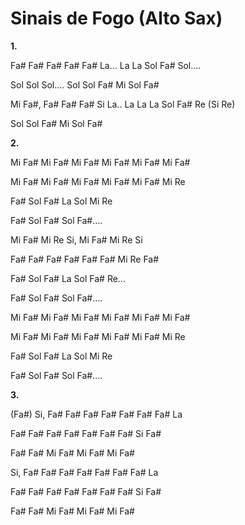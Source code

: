 # Sinais de Fogo (Alto Sax)

**1.**

Fa# Fa# Fa# Fa# Fa# La… La La Sol Fa# Sol….

Sol Sol Sol…. Sol Sol Fa# Mi Sol Fa#

Mi Fa#, Fa# Fa# Fa# Si La.. La La La Sol Fa# Re (Si Re)

Sol Sol Fa# Mi Sol Fa#

**2.**

Mi Fa# Mi Fa# Mi Fa# Mi Fa# Mi Fa# Mi Fa#

Mi Fa# Mi Fa# Mi Fa# Mi Fa# Mi Fa# Mi Re

Fa# Sol Fa# La Sol Mi Re

Fa# Sol Fa# Sol Fa#….

Mi Fa# Mi Re Si, Mi Fa# Mi Re Si

Fa# Fa# Fa# Fa# Fa# Fa# Mi Re Fa#

Fa# Sol Fa# La Sol Fa# Re…

Fa# Sol Fa# Sol Fa#….

Mi Fa# Mi Fa# Mi Fa# Mi Fa# Mi Fa# Mi Fa#

Mi Fa# Mi Fa# Mi Fa# Mi Fa# Mi Fa# Mi Re

Fa# Sol Fa# La Sol Mi Re

Fa# Sol Fa# Sol Fa#….

**3.**

(Fa#) Si, Fa# Fa# Fa# Fa# Fa# Fa# Fa# La

Fa# Fa# Fa# Fa# Fa# Fa# Fa# Si Fa#

Fa# Fa# Mi Fa# Mi Fa# Mi Fa#

Si, Fa# Fa# Fa# Fa# Fa# Fa# Fa# La

Fa# Fa# Fa# Fa# Fa# Fa# Fa# Si Fa#

Fa# Fa# Mi Fa# Mi Fa# Mi Fa#